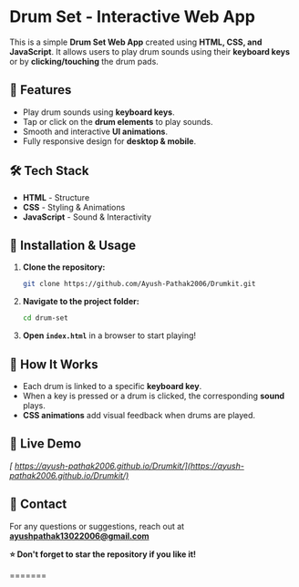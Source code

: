 # Drum Set - Interactive Web App

This is a simple **Drum Set Web App** created using **HTML, CSS, and JavaScript**. It allows users to play drum sounds using their **keyboard keys** or by **clicking/touching** the drum pads.

## 🎵 Features
- Play drum sounds using **keyboard keys**.
- Tap or click on the **drum elements** to play sounds.
- Smooth and interactive **UI animations**.
- Fully responsive design for **desktop & mobile**.

## 🛠 Tech Stack
- **HTML** - Structure
- **CSS** - Styling & Animations
- **JavaScript** - Sound & Interactivity

## 🚀 Installation & Usage
1. **Clone the repository:**
   ```bash
   git clone https://github.com/Ayush-Pathak2006/Drumkit.git
   ```
2. **Navigate to the project folder:**
   ```bash
   cd drum-set
   ```
3. **Open `index.html`** in a browser to start playing!

## 🎨 How It Works
- Each drum is linked to a specific **keyboard key**.
- When a key is pressed or a drum is clicked, the corresponding **sound** plays.
- **CSS animations** add visual feedback when drums are played.

## 📌 Live Demo
*[ https://ayush-pathak2006.github.io/Drumkit/](https://ayush-pathak2006.github.io/Drumkit/)*

## 📧 Contact
For any questions or suggestions, reach out at **ayushpathak13022006@gmail.com**

**⭐ Don't forget to star the repository if you like it!**

=======


